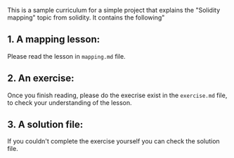 This is a sample curriculum for a simple project that explains the "Solidity mapping" topic from solidity.
It contains the following"

## 1. A mapping lesson:

Please read the lesson in `mapping.md` file.

## 2. An exercise:
Once you finish reading, please do the execrise exist in the `exercise.md` file, to check your understanding of the lesson.

## 3. A solution file:
If you couldn't complete the exercise yourself you can check the solution file.


